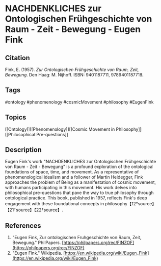 
# NACHDENKLICHES zur Ontologischen Frühgeschichte von Raum - Zeit - Bewegung - Eugen Fink

## Citation

Fink, E. (1957). _Zur Ontologischen Frühgeschichte von Raum, Zeit, Bewegung_. Den Haag: M. Nijhoff. ISBN: 9401187711, 9789401187718.

## Tags

#ontology #phenomenology #cosmicMovement #philosophy #EugenFink

## Topics

[[Ontology]][[Phenomenology]][[Cosmic Movement in Philosophy]][[Philosophical Pre-questions]]

## Description

Eugen Fink's work "NACHDENKLICHES zur Ontologischen Frühgeschichte von Raum - Zeit - Bewegung" is a profound exploration of the ontological foundations of space, time, and movement. As a representative of phenomenological idealism and a follower of Martin Heidegger, Fink approaches the problem of Being as a manifestation of cosmic movement, with humans participating in this movement. His work delves into philosophical pre-questions that pave the way to true philosophy through ontological practice. This book, published in 1957, reflects Fink's deep engagement with these foundational concepts in philosophy【12†source】【21†source】【22†source】.

## References

1. "Eugen Fink, Zur ontologischen Fruhgeschichte von Raum, Zeit, Bewegung." PhilPapers. [https://philpapers.org/rec/FINZOF](https://philpapers.org/rec/FINZOF)
2. "Eugen Fink." Wikipedia. [https://en.wikipedia.org/wiki/Eugen_Fink](https://en.wikipedia.org/wiki/Eugen_Fink)

